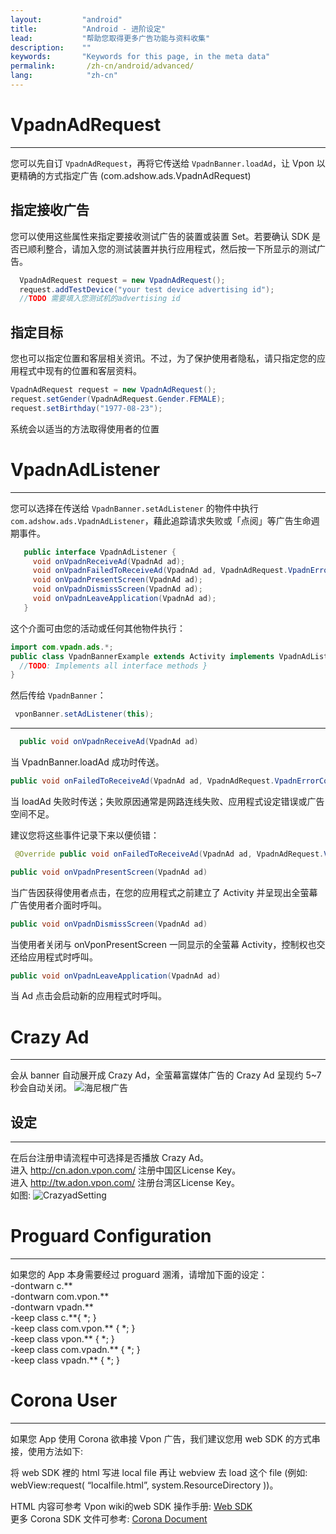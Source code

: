 ```yaml
---
layout:         "android"
title:          "Android - 进阶设定"
lead:           "帮助您取得更多广告功能与资料收集"
description:    ""
keywords:       "Keywords for this page, in the meta data"
permalink:       /zh-cn/android/advanced/
lang:            "zh-cn"
---
```


# VpadnAdRequest
  -----------------------------
  您可以先自订 `VpadnAdRequest`，再将它传送给 `VpadnBanner.loadAd`，让 Vpon 以更精确的方式指定广告 (com.adshow.ads.VpadnAdRequest)

## 指定接收广告

  您可以使用这些属性来指定要接收测试广告的装置或装置 Set。若要确认 SDK 是否已顺利整合，请加入您的测试装置并执行应用程式，然后按一下所显示的测试广告。


```Java
  VpadnAdRequest request = new VpadnAdRequest();
  request.addTestDevice("your test device advertising id");
  //TODO 需要填入您测试机的advertising id
```

## 指定目标

您也可以指定位置和客层相关资讯。不过，为了保护使用者隐私，请只指定您的应用程式中现有的位置和客层资料。


```Java
VpadnAdRequest request = new VpadnAdRequest();
request.setGender(VpadnAdRequest.Gender.FEMALE);
request.setBirthday("1977-08-23");
```
  系统会以适当的方法取得使用者的位置


# VpadnAdListener
  ------------------------------

您可以选择在传送给 `VpadnBanner.setAdListener` 的物件中执行 `com.adshow.ads.VpadnAdListener`，藉此追踪请求失败或「点阅」等广告生命週期事件。

```java
   public interface VpadnAdListener {
     void onVpadnReceiveAd(VpadnAd ad);
     void onVpadnFailedToReceiveAd(VpadnAd ad, VpadnAdRequest.VpadnErrorCode errorCode);
     void onVpadnPresentScreen(VpadnAd ad);
     void onVpadnDismissScreen(VpadnAd ad);
     void onVpadnLeaveApplication(VpadnAd ad);
   }
```

这个介面可由您的活动或任何其他物件执行：

```java
import com.vpadn.ads.*;
public class VpadnBannerExample extends Activity implements VpadnAdListener {
  //TODO: Implements all interface methods }
}
```

然后传给 `VpadnBanner`：

```java
 vponBanner.setAdListener(this);
```

---
```java
  public void onVpadnReceiveAd(VpadnAd ad)
```
当 VpadnBanner.loadAd 成功时传送。

```java
public void onFailedToReceiveAd(VpadnAd ad, VpadnAdRequest.VpadnErrorCode error)
```
当 loadAd 失败时传送；失败原因通常是网路连线失败、应用程式设定错误或广告空间不足。

建议您将这些事件记录下来以便侦错：

```java
 @Override public void onFailedToReceiveAd(VpadnAd ad, VpadnAdRequest.VpadnErrorCode errorCode) { Log.d(MY_LOG_TAG, "failed to receive ad (" + errorCode + ")"); }
```

```java
public void onVpadnPresentScreen(VpadnAd ad)
```
当广告因获得使用者点击，在您的应用程式之前建立了 Activity 并呈现出全萤幕广告使用者介面时呼叫。

```java
public void onVpadnDismissScreen(VpadnAd ad)
```
当使用者关闭与 onVponPresentScreen 一同显示的全萤幕 Activity，控制权也交还给应用程式时呼叫。

```java
public void onVpadnLeaveApplication(VpadnAd ad)
```
当 Ad 点击会启动新的应用程式时呼叫。




# Crazy Ad
---
会从 banner 自动展开成 Crazy Ad，全萤幕富媒体广告的 Crazy Ad 呈现约 5~7 秒会自动关闭。
![海尼根广告]


## 设定
---
在后台注册申请流程中可选择是否播放 Crazy Ad。<br>
进入 http://cn.adon.vpon.com/ 注册中国区License Key。<br>
进入 http://tw.adon.vpon.com/ 注册台湾区License Key。<br>
如图:
![CrazyadSetting]


# Proguard Configuration
---
如果您的 App 本身需要经过 proguard 溷淆，请增加下面的设定：<br>
-dontwarn c.\*\* <br>
-dontwarn com.vpon.\*\* <br>
-dontwarn vpadn.\*\* <br>
-keep class c.\*\*{ \*; } <br>
-keep class com.vpon.\*\* { \*; } <br>
-keep class vpon.\*\* { \*; } <br>
-keep class com.vpadn.\*\* { \*; } <br>
-keep class vpadn.\*\* { \*; } <br>


# Corona User
---
如果您 App 使用 Corona 欲串接 Vpon 广告，我们建议您用 web SDK 的方式串接，使用方法如下:  

将 web SDK 裡的 html 写进 local file 再让 webview 去 load 这个 file (例如: webView:request( “localfile.html”, system.ResourceDirectory ))。  

HTML 内容可参考 Vpon wiki的web SDK 操作手册: [Web SDK]  
更多 Corona SDK 文件可参考: [Corona Document]  





[海尼根广告]:      {{site.imgurl}}/Crazyad.png
[CrazyadSetting]: {{site.imgurl}}/CrazyadSetting.png
[Web SDK]: {{site.baseurl}}/zh-cn/web/
[Corona Document]: http://docs.coronalabs.com/api/library/native/newWebView.html
